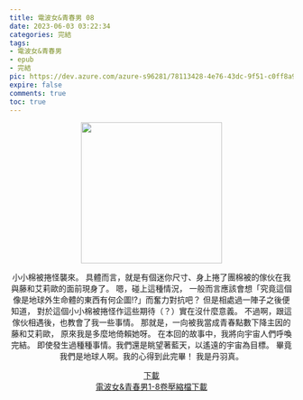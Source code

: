 ```yaml
---
title: 電波女&青春男 08
date: 2023-06-03 03:22:34
categories: 完結
tags:
- 電波女&青春男
- epub
- 完結
pic: https://dev.azure.com/azure-s96281/78113428-4e76-43dc-9f51-c0ff8a913055/_apis/git/repositories/a379171b-de46-4c10-9b0d-00da23959885/items?path=/Epub%20Cover/%E9%9B%BB%E6%B3%A2%E5%A5%B3%26%E9%9D%92%E6%98%A5%E7%94%B7-08.jpg&versionDescriptor%5BversionOptions%5D=0&versionDescriptor%5BversionType%5D=0&versionDescriptor%5Bversion%5D=main&resolveLfs=true&%24format=octetStream&api-version=5.0
expire: false
comments: true
toc: true
---
```


<div style="text-align:center" class="kratos-post-content">

<img width="250px" src="https://dev.azure.com/azure-s96281/78113428-4e76-43dc-9f51-c0ff8a913055/_apis/git/repositories/a379171b-de46-4c10-9b0d-00da23959885/items?path=/Epub%20Cover/%E9%9B%BB%E6%B3%A2%E5%A5%B3%26%E9%9D%92%E6%98%A5%E7%94%B7-08.jpg&versionDescriptor%5BversionOptions%5D=0&versionDescriptor%5BversionType%5D=0&versionDescriptor%5Bversion%5D=main&resolveLfs=true&%24format=octetStream&api-version=5.0">

<p>
小小棉被捲怪襲來。
具體而言，就是有個迷你尺寸、身上捲了團棉被的傢伙在我與藤和艾莉歐的面前現身了。
嗯，碰上這種情況，
一般而言應該會想「究竟這個像是地球外生命體的東西有何企圖!?」而奮力對抗吧？
但是相處過一陣子之後便知道，
對於這個小小棉被捲怪作這些期待（？）實在沒什麼意義。
不過啊，跟這傢伙相遇後，也教會了我一些事情。
那就是，一向被我當成青春點數下降主因的藤和艾莉歐，
原來我是多麼地倚賴她呀。
在本回的故事中，我將向宇宙人們呼喚完結。
即使發生過種種事情。我們還是眺望著藍天，以遙遠的宇宙為目標。
畢竟我們是地球人啊。我的心得到此完畢！
我是丹羽真。
</p>

<p>
<a href="https://epubdatabase.azurewebsites.net/EBOOKS/EPUB/完結/電波女與青春男/%E9%9B%BB%E6%B3%A2%E5%A5%B3%E8%88%87%E9%9D%92%E6%98%A5%E7%94%B7%20%E7%AC%AC8%E5%8D%B7.epub?download=1">下載</a>
</br>
<a href="https://epubdatabase.azurewebsites.net/EBOOKS/EPUB/完結/電波女與青春男/%E9%9B%BB%E6%B3%A2%E5%A5%B3%E8%88%87%E9%9D%92%E6%98%A5%E7%94%B7.zip?download=1">電波女&青春男1-8卷壓縮檔下載</a>
</p>

</div>